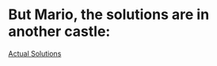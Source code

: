 # But Mario, the solutions are in another castle:

[Actual Solutions](../../../Secret2/anothaone/definitelynothere/real_solution.md)